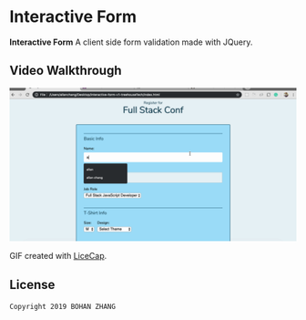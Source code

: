 # Interactive Form

**Interactive Form** 
A client side form validation made with JQuery.

## Video Walkthrough

<img src='https://github.com/allan9595/interactive-form-v1-treehouseTech/blob/master/form-validation.gif' title='Video Walkthrough' width='' alt='Video Walkthrough' />

GIF created with [LiceCap](http://www.cockos.com/licecap/).


## License

    Copyright 2019 BOHAN ZHANG

